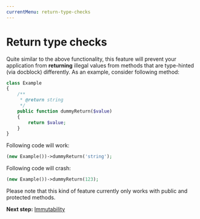 ```yaml
---
currentMenu: return-type-checks
---
```


# Return type checks

Quite similar to the above functionality, this feature will prevent your application
from **returning** illegal values from methods that are type-hinted (via docblock)
differently. As an example, consider following method:

```php
class Example
{
    /**
     * @return string
     */
    public function dummyReturn($value)
    {
        return $value;
    }
}
```

Following code will work:

```php
(new Example())->dummyReturn('string');
```

Following code will crash:

```php
(new Example())->dummyReturn(123);
```

Please note that this kind of feature currently only works with public and
protected methods.

**Next step:** [Immutability](immutability.md)
